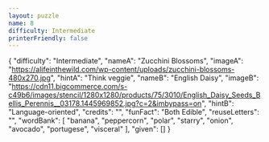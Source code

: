 ```yaml
---
layout: puzzle
name: 8
difficulty: Intermediate
printerFriendly: false
---
```

{
    "difficulty": "Intermediate",
    "nameA": "Zucchini Blossoms",
    "imageA": "https://alifeinthewild.com/wp-content/uploads/zucchini-blossoms-480x270.jpg",
    "hintA": "Think veggie",
    "nameB": "English Daisy",
    "imageB": "https://cdn11.bigcommerce.com/s-c49b6/images/stencil/1280x1280/products/75/3010/English_Daisy_Seeds_Bellis_Perennis__03178.1445969852.jpg?c=2&imbypass=on",
    "hintB": "Language-oriented",
    "credits": "",
    "funFact": "Both Edible",
    "reuseLetters": "",
    "wordBank": [
        "banana",
        "peppercorn",
        "polar",
        "starry",
        "onion",
        "avocado",
        "portugese",
        "visceral"
    ],
    "given": []
}